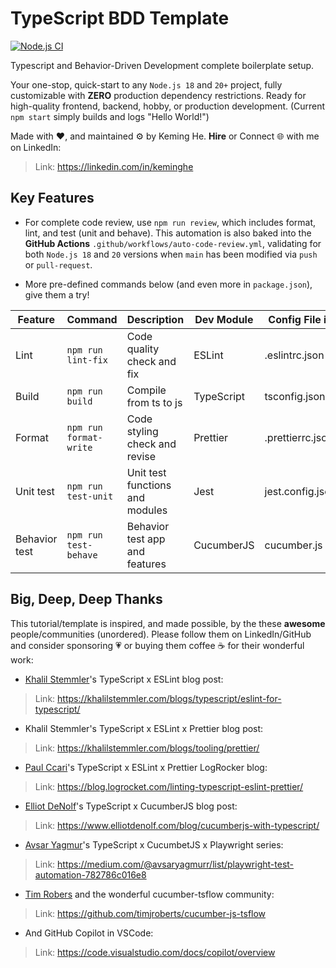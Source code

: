 # TypeScript BDD Template

[![Node.js CI](https://github.com/KemingHe/template-ts-cucumber-setup/actions/workflows/auto-code-review.yml/badge.svg?branch=main)](https://github.com/KemingHe/template-ts-cucumber-setup/actions/workflows/auto-code-review.yml)

Typescript and Behavior-Driven Development complete boilerplate setup. 

Your one-stop, quick-start to any `Node.js 18` and `20+` project, fully customizable with **ZERO** production dependency restrictions. Ready for high-quality frontend, backend, hobby, or production development. (Current `npm start` simply builds and logs "Hello World!")

Made with :heart:, and maintained :gear: by Keming He. **Hire** or Connect :globe_with_meridians: with me on LinkedIn:
> Link: https://linkedin.com/in/keminghe

## Key Features

- For complete code review, use `npm run review`, which includes format, lint, and test (unit and behave). This automation is also baked into the **GitHub Actions** `.github/workflows/auto-code-review.yml`, validating for both `Node.js 18` and `20` versions when `main` has been modified via `push` or `pull-request`. 

- More pre-defined commands below (and even more in `package.json`), give them a try!

| Feature       | Command                | Description                     | Dev Module | Config File in <rootDir> |
|---------------|------------------------|---------------------------------|------------|--------------------------|
| Lint          | `npm run lint-fix`     | Code quality check and fix      | ESLint     | .eslintrc.json           |
| Build         | `npm run build`        | Compile from ts to js           | TypeScript | tsconfig.json            |
| Format        | `npm run format-write` | Code styling check and revise   | Prettier   | .prettierrc.json         |
| Unit test     | `npm run test-unit`    | Unit test functions and modules | Jest       | jest.config.json         |
| Behavior test | `npm run test-behave`  | Behavior test app and features  | CucumberJS | cucumber.js              |


## Big, Deep, Deep Thanks

This tutorial/template is inspired, and made possible, by the these **awesome** people/communities (unordered). Please follow them on LinkedIn/GitHub and consider sponsoring :heartpulse: or buying them coffee :coffee: for their wonderful work:

- [Khalil Stemmler](https://khalilstemmler.com/)'s TypeScript x ESLint blog post:
> Link: https://khalilstemmler.com/blogs/typescript/eslint-for-typescript/

- Khalil Stemmler's TypeScript x ESLint x Prettier blog post:
> Link: https://khalilstemmler.com/blogs/tooling/prettier/

- [Paul Ccari](https://blog.logrocket.com/author/paulccari/)'s TypeScript x ESLint x Prettier LogRocker blog:
> Link: https://blog.logrocket.com/linting-typescript-eslint-prettier/

- [Elliot DeNolf](https://www.elliotdenolf.com)'s TypeScript x CucumberJS blog post:
> Link: https://www.elliotdenolf.com/blog/cucumberjs-with-typescript/

- [Avsar Yagmur](https://medium.com/@avsaryagmurr)'s TypeScript x CucumbetJS x Playwright series:
> Link: https://medium.com/@avsaryagmurr/list/playwright-test-automation-782786c016e8

- [Tim Robers](https://github.com/timjroberts) and the wonderful cucumber-tsflow community:
> Link: https://github.com/timjroberts/cucumber-js-tsflow

- And GitHub Copilot in VSCode:
> Link: https://code.visualstudio.com/docs/copilot/overview
